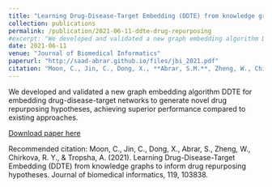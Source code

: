 ```yaml
---
title: "Learning Drug-Disease-Target Embedding (DDTE) from knowledge graphs to inform drug repurposing hypotheses"
collection: publications
permalink: /publication/2021-06-11-ddte-drug-repurposing
#excerpt: "We developed and validated a new graph embedding algorithm DDTE for embedding drug-disease-target networks to generate novel drug repurposing hypotheses, achieving superior performance compared to existing approaches."
date: 2021-06-11
venue: "Journal of Biomedical Informatics"
paperurl: "http://saad-abrar.github.io/files/jbi_2021.pdf"
citation: "Moon, C., Jin, C., Dong, X., **Abrar, S.M.**, Zheng, W., Chirkova, R. Y., &amp; Tropsha, A. (2021). Learning Drug-Disease-Target Embedding (DDTE) from knowledge graphs to inform drug repurposing hypotheses. Journal of biomedical informatics, 119, 103838."
---
```


We developed and validated a new graph embedding algorithm DDTE for embedding drug-disease-target networks to generate novel drug repurposing hypotheses, achieving superior performance compared to existing approaches.

[Download paper here](http://saad-abrar.github.io/files/jbi_2021.pdf)

Recommended citation: Moon, C., Jin, C., Dong, X., Abrar, S., Zheng, W., Chirkova, R. Y., & Tropsha, A. (2021). Learning Drug-Disease-Target Embedding (DDTE) from knowledge graphs to inform drug repurposing hypotheses. Journal of biomedical informatics, 119, 103838.
